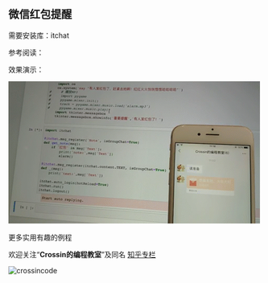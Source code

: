 ## 微信红包提醒

需要安装库：itchat

参考阅读：

效果演示：

![](redpocket.gif)



更多实用有趣的例程

欢迎关注“**Crossin的编程教室**”及同名 [知乎专栏](https://zhuanlan.zhihu.com/crossin)

![crossincode](../crossin-logo.png)
